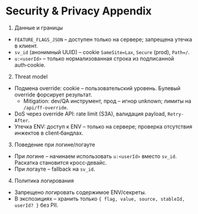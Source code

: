 # Security & Privacy Appendix

1. Данные и границы

- `FEATURE_FLAGS_JSON` – доступен только на сервере; запрещена утечка в клиент.
- `sv_id` (анонимный UUID) – cookie `SameSite=Lax`, `Secure` (prod), `Path=/`.
- `u:<userId>` – только нормализованная строка из подписанной auth‑cookie.

2. Threat model

- Подмена override: cookie – пользовательский уровень. Булевый override форсирует результат.
  - Mitigation: dev/QA инструмент, прод – игнор unknown; лимиты на `/api/ff-override`.
- DoS через override API: rate limit (S3A), валидация payload, `Retry-After`.
- Утечка ENV: доступ к ENV – только на сервере; проверка отсутствия инжектов в client‑бандлах.

3. Поведение при логине/логауте

- При логине – начинаем использовать `u:<userId>` вместо `sv_id`. Раскатка становится кросс‑девайс.
- При логауте – fallback на `sv_id`.

4. Политика логирования

- Запрещено логировать содержимое ENV/секреты.
- В экспозициях – хранить только `{ flag, value, source, stableId, userId? }` без PII.
